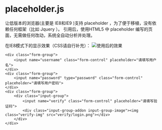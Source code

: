 # placeholder.js
让低版本的浏览器(主要是 IE8和IE9 )支持 placeholder ，为了便于移植，没有依赖任何框架（比如 Jquery ）。
引用后，使用HTML5 中 placeholder 编写的页面，无需做任何改动，系统全自动分析并处理。

在IE8模式下的显示效果（CSS请自行补充）：
![使用后的效果](https://git.oschina.net/uploads/images/2017/0901/174950_f4e57ca3_82383.jpeg "placeholder.jpg")

```
<div class="form-group">
    <input name="username" class="form-control" placeholder="请填写用户名">
</div>
<div class="form-group">
    <input name="password" type="password" class="form-control" placeholder="请填写用户密码">
</div>
<div class="form-group">
    <div class="input-group">
        <input name="verify" class="form-control" placeholder="请填写验证码">
        <div class="input-group-addon input-group-image"><img class="verify-img" src="verify/login.png"></div>
    </div>
</div>
```